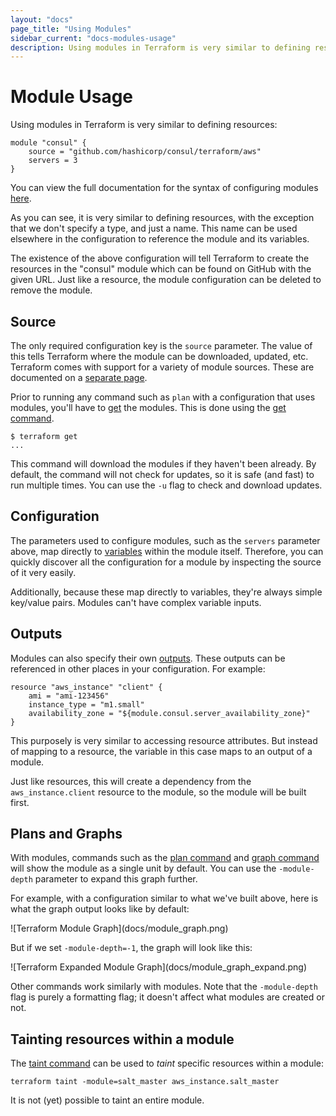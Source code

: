 ```yaml
---
layout: "docs"
page_title: "Using Modules"
sidebar_current: "docs-modules-usage"
description: Using modules in Terraform is very similar to defining resources.
---
```


# Module Usage

Using modules in Terraform is very similar to defining resources:

```
module "consul" {
	source = "github.com/hashicorp/consul/terraform/aws"
	servers = 3
}
```

You can view the full documentation for the syntax of configuring
modules [here](/docs/configuration/modules.html).

As you can see, it is very similar to defining resources, with the exception
that we don't specify a type, and just a name. This name can be used elsewhere
in the configuration to reference the module and its variables.

The existence of the above configuration will tell Terraform to create
the resources in the "consul" module which can be found on GitHub with the
given URL. Just like a resource, the module configuration can be deleted
to remove the module.

## Source

The only required configuration key is the `source` parameter. The value of
this tells Terraform where the module can be downloaded, updated, etc.
Terraform comes with support for a variety of module sources. These
are documented on a [separate page](/docs/modules/sources.html).

Prior to running any command such as `plan` with a configuration that
uses modules, you'll have to [get](/docs/commands/get.html) the modules.
This is done using the [get command](/docs/commands/get.html).

```
$ terraform get
...
```

This command will download the modules if they haven't been already.
By default, the command will not check for updates, so it is safe (and fast)
to run multiple times. You can use the `-u` flag to check and download
updates.

## Configuration

The parameters used to configure modules, such as the `servers` parameter
above, map directly to [variables](/docs/configuration/variables.html) within
the module itself. Therefore, you can quickly discover all the configuration
for a module by inspecting the source of it very easily.

Additionally, because these map directly to variables, they're always simple
key/value pairs. Modules can't have complex variable inputs.

## Outputs

Modules can also specify their own [outputs](/docs/configuration/outputs.html).
These outputs can be referenced in other places in your configuration.
For example:

```
resource "aws_instance" "client" {
	ami = "ami-123456"
	instance_type = "m1.small"
	availability_zone = "${module.consul.server_availability_zone}"
}
```

This purposely is very similar to accessing resource attributes. But instead
of mapping to a resource, the variable in this case maps to an output of
a module.

Just like resources, this will create a dependency from the `aws_instance.client`
resource to the module, so the module will be built first.

## Plans and Graphs

With modules, commands such as the [plan command](/docs/commands/plan.html)
and
[graph command](/docs/commands/graph.html) will show the module as a single
unit by default. You can use the `-module-depth` parameter to expand this
graph further.

For example, with a configuration similar to what we've built above, here
is what the graph output looks like by default:

<div class="center">
![Terraform Module Graph](docs/module_graph.png)
</div>

But if we set `-module-depth=-1`, the graph will look like this:

<div class="center">
![Terraform Expanded Module Graph](docs/module_graph_expand.png)
</div>

Other commands work similarly with modules. Note that the `-module-depth`
flag is purely a formatting flag; it doesn't affect what modules are created
or not.


## Tainting resources within a module

The [taint command](/docs/commands/taint.html) can be used to _taint_
specific resources within a module:

```
terraform taint -module=salt_master aws_instance.salt_master
```

It is not (yet) possible to taint an entire module.
